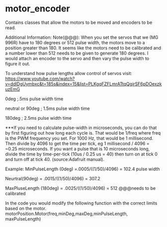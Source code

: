 # motor_encoder
Contains classes that allow the motors to be moved and encoders to be read.

Additional Information:
Note(@@@): When you set the servos that we (MG 996R) have to 180 degrees or 512 pulse width, the motors move to a position greater than 180. It seems like the motors need to be calibrated and a number lower than 512 needs to be given to generate 180 degrees. I would attach an encoder to the servo and then vary the pulse width to figure it out.  

To understand how pulse lengths allow control of servos visit: https://www.youtube.com/watch?v=ddlDgUymbxc&t=185s&index=15&list=PLKgqFZFLmrATtqQgirSF6pDOexzkuzEmG

0deg ;.5ms pulse width time

neutral or 90deg ; 1.5ms pulse width time

180deg ; 2.5ms pulse width time

***If you need to calculate pulse-width in microseconds, you can do that by first figuring out how long
each cycle is. That would be 1/freq where freq is the PWM frequency you set. For 1000 Hz,
that would be 1 millisecond. Then divide by 4096 to get the time per tick, eg 1 millisecond / 4096 =
~0.25 microseconds. If you want a pulse that is 10 microseconds long, divide the time by time-per-tick
(10us / 0.25 us = 40) then turn on at tick 0 and turn off at tick 40. (source:Adafruit manual).

Example:
MinPulseLength (0deg) =.0005/((1/50)/4096) = 102.4 pulse width

Neurtral(90deg) = .0015/((1/50)/4096) = 307.2

MaxPluseLength (180deg) = .0025/((1/50)/4096) = 512 @@@needs to be calibrated

In the code you would modify the following function with the correct limits based on the motor.  motorPosition.Motor(freq,minDeg,maxDeg,minPulseLength, maxPulseLength)

